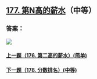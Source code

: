 ## [177. 第N高的薪水](https://leetcode-cn.com/problems/nth-highest-salary/)（中等）





### 答案：



![](https://img-blog.csdnimg.cn/20200807155236311.png)

#### [上一题（176. 第二高的薪水）(简单)](https://github.com/sdwwld/leetCode/blob/master/src/main/java/com/wld/java/leetcode/leetCode0176.md)

#### [下一题（178. 分数排名）(中等)](https://github.com/sdwwld/leetCode/blob/master/src/main/java/com/wld/java/leetcode/leetCode0178.md)